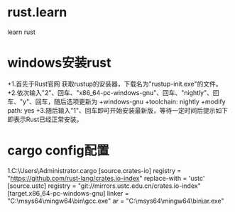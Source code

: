 # rust.learn
learn rust
# windows安装rust
+1.首先于Rust官网 获取rustup的安装器，下载名为"rustup-init.exe"的文件。
+2.依次输入"2"、回车、"x86_64-pc-windows-gnu"、回车、"nightly"、回车、"y"、回车，随后选项更新为
+windows-gnu 
+toolchain: nightly
+modify path: yes 
+3.随后输入"1"、回车即可开始安装最新版，等待一定时间后提示如下即表示Rust已经正常安装。

# cargo config配置
1.C:\Users\Administrator\.cargo
    [source.crates-io]
    registry = "https://github.com/rust-lang/crates.io-index"
    replace-with = 'ustc'
    [source.ustc]
    registry = "git://mirrors.ustc.edu.cn/crates.io-index"
    [target.x86_64-pc-windows-gnu]
    linker = "C:\\msys64\\mingw64\\bin\\gcc.exe"
    ar = "C:\\msys64\\mingw64\\bin\\ar.exe"
